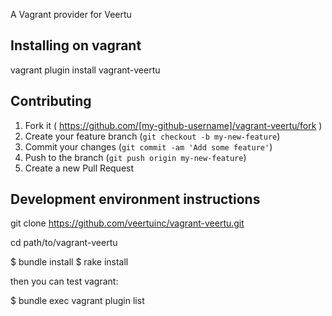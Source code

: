 
A Vagrant provider for Veertu


## Installing on vagrant

vagrant plugin install vagrant-veertu



## Contributing

1. Fork it ( https://github.com/[my-github-username]/vagrant-veertu/fork )
2. Create your feature branch (`git checkout -b my-new-feature`)
3. Commit your changes (`git commit -am 'Add some feature'`)
4. Push to the branch (`git push origin my-new-feature`)
5. Create a new Pull Request


## Development environment instructions

git clone https://github.com/veertuinc/vagrant-veertu.git

cd path/to/vagrant-veertu

$ bundle install
$ rake install


then you can test vagrant:

$ bundle exec vagrant plugin list


